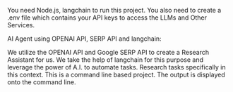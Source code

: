 You need Node.js, langchain to run this project.
You also need to create a .env file which contains your API keys to access the LLMs and Other Services.

AI Agent using OPENAI API, SERP API and langchain:

We utilize the OPENAI API and Google SERP API to create a Research Assistant for us. We take the help of langchain for this purpose and leverage the power of A.I. to automate tasks. Research tasks specifically in this context.
This is a command line based project. The output is displayed onto the command line.
